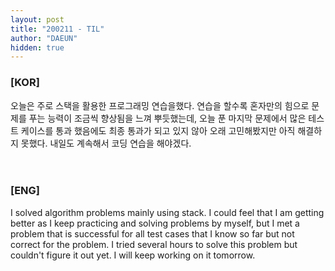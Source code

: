 ```yaml
---
layout: post
title: "200211 - TIL"
author: "DAEUN"
hidden: true
---
```


### [KOR]
오늘은 주로 스택을 활용한 프로그래밍 연습을했다. 연습을 할수록 혼자만의 힘으로 문제를 푸는 능력이 조금씩 향상됨을 느껴 뿌듯했는데, 오늘 푼 마지막 문제에서 많은 테스트 케이스를 통과 했음에도 최종 통과가 되고 있지 않아 오래 고민해봤지만 아직 해결하지 못했다. 내일도 계속해서 코딩 연습을 해야겠다.
<br><br><br>
### [ENG]
I solved algorithm problems mainly using stack. I could feel that I am getting better as I keep practicing and solving problems by myself, but I met a problem that is successful for all test cases that I know so far but not correct for the problem. I tried several hours to solve this problem but couldn't figure it out yet. I will keep working on it tomorrow.